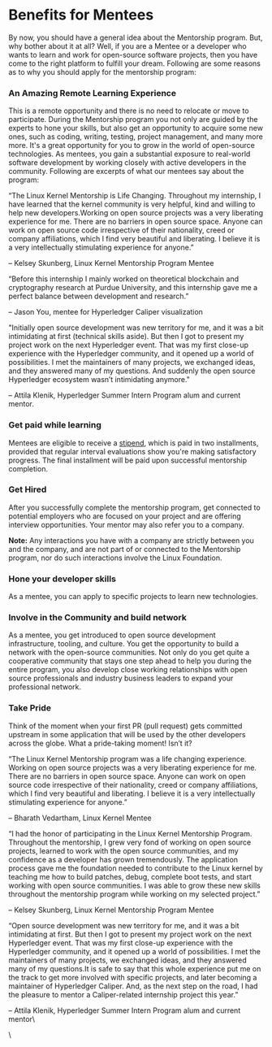 # Benefits for Mentees

By now, you should have a general idea about the Mentorship program. But, why bother about it at all? Well, if you are a Mentee or a developer who wants to learn and work for open-source software projects, then you have come to the right platform to fulfill your dream. Following are some reasons as to why you should apply for the mentorship program:

### **An Amazing Remote Learning Experience**

This is a remote opportunity and there is no need to relocate or move to participate.  During the Mentorship program you not only are guided by the experts to hone your skills, but also get an opportunity to acquire some new ones, such as coding, writing, testing, project management, and many more more. It's a great opportunity for you to grow in the world of open-source technologies. As mentees, you gain a substantial exposure to real-world software development by working closely with active developers in the community. Following are excerpts of what our mentees say about the program:

“The Linux Kernel Mentorship is Life Changing. Throughout my internship, I have learned that the kernel community is very helpful, kind and willing to help new developers.Working on open source projects was a very liberating experience for me. There are no barriers in open source space. Anyone can work on open source code irrespective of their nationality, creed or company affiliations, which I find very beautiful and liberating. I believe it is a very intellectually stimulating experience for anyone.”

–  Kelsey Skunberg, Linux Kernel Mentorship Program Mentee

“Before this internship I mainly worked on theoretical blockchain and cryptography research at Purdue University, and this internship gave me a perfect balance between development and research.”&#x20;

– Jason You, mentee for Hyperledger Caliper visualization

"Initially open source development was new territory for me, and it was a bit intimidating at first (technical skills aside). But then I got to present my project work on the next Hyperledger event. That was my first close-up experience with the Hyperledger community, and it opened up a world of possibilities. I met the maintainers of many projects, we exchanged ideas, and they answered many of my questions. And suddenly the open source Hyperledger ecosystem wasn’t intimidating anymore."&#x20;

– Attila Klenik, Hyperledger Summer Intern Program alum and current mentor.

### **Get paid while learning**

Mentees are eligible to receive a [stipend](../mentee-stipends/total-stipend-amount.md), which is paid in two installments, provided that regular interval evaluations show you're making satisfactory progress. The final installment will be paid upon successful mentorship completion.&#x20;

### **Get Hired**

After you successfully complete the mentorship program, get connected to potential employers who are focused on your project and are offering interview opportunities. Your mentor may also refer you to a company.

**Note:** Any interactions you have with a company are strictly between you and the company, and are not part of or connected to the Mentorship program, nor do such interactions involve the Linux Foundation.

### **Hone your developer skills**

As a mentee, you can apply to specific projects to learn new technologies.

### **Involve in the Community and build network**

As a mentee, you get introduced to open source development infrastructure, tooling, and culture. You get the opportunity to build a network with the open-source communities. Not only do you get quite a cooperative community that stays one step ahead to help you during the entire program, you also develop close working relationships with open source professionals and industry business leaders to expand your professional network.

### **Take Pride**

Think of the moment when your first PR (pull request) gets committed upstream in some application that will be used by the other developers across the globe. What a pride-taking moment! Isn’t it?

“The Linux Kernel Mentorship program was a life changing experience. Working on open source projects was a very liberating experience for me. There are no barriers in open source space. Anyone can work on open source code irrespective of their nationality, creed or company affiliations, which I find very beautiful and liberating. I believe it is a very intellectually stimulating experience for anyone.”

– Bharath Vedartham, Linux Kernel Mentee

“I had the honor of participating in the Linux Kernel Mentorship Program. Throughout the mentorship, I grew very fond of working on open source projects, learned to work with the open source communities, and my confidence as a developer has grown tremendously. The application process gave me the foundation needed to contribute to the Linux kernel by teaching me how to build patches, debug, complete boot tests, and start working with open source communities. I was able to grow these new skills throughout the mentorship program while working on my selected project.”

– Kelsey Skunberg, Linux Kernel Mentorship Program Mentee

“Open source development was new territory for me, and it was a bit intimidating at first. But then I got to present my project work on the next Hyperledger event. That was my first close-up experience with the Hyperledger community, and it opened up a world of possibilities. I met the maintainers of many projects, we exchanged ideas, and they answered many of my questions.It is safe to say that this whole experience put me on the track to get more involved with specific projects, and later becoming a maintainer of Hyperledger Caliper. And, as the next step on the road, I had the pleasure to mentor a Caliper-related internship project this year.”

– Attila Klenik, Hyperledger Summer Intern Program alum and current mentor\


\
